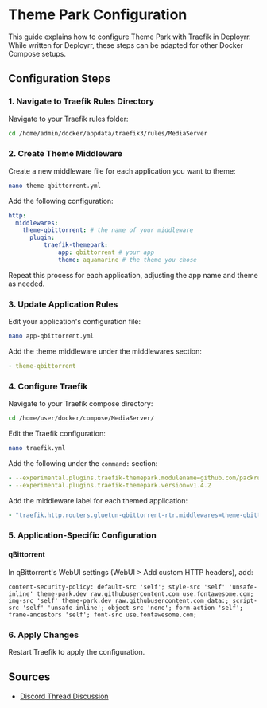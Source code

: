# Theme Park Configuration

This guide explains how to configure Theme Park with Traefik in Deployrr. While written for Deployrr, these steps can be adapted for other Docker Compose setups.

## Configuration Steps

### 1. Navigate to Traefik Rules Directory

Navigate to your Traefik rules folder:

```bash
cd /home/admin/docker/appdata/traefik3/rules/MediaServer
```

### 2. Create Theme Middleware

Create a new middleware file for each application you want to theme:

```bash
nano theme-qbittorrent.yml
```

Add the following configuration:

```yaml
http:
  middlewares:
    theme-qbittorrent: # the name of your middleware
      plugin:
          traefik-themepark:
              app: qbittorrent # your app
              theme: aquamarine # the theme you chose
```

Repeat this process for each application, adjusting the app name and theme as needed.

### 3. Update Application Rules

Edit your application's configuration file:

```bash
nano app-qbittorrent.yml
```

Add the theme middleware under the middlewares section:

```yaml
- theme-qbittorrent
```

### 4. Configure Traefik

Navigate to your Traefik compose directory:

```bash
cd /home/user/docker/compose/MediaServer/
```

Edit the Traefik configuration:

```bash
nano traefik.yml
```

Add the following under the `command:` section:

```yaml
- --experimental.plugins.traefik-themepark.modulename=github.com/packruler/traefik-themepark
- --experimental.plugins.traefik-themepark.version=v1.4.2
```

Add the middleware label for each themed application:

```yaml
- "traefik.http.routers.gluetun-qbittorrent-rtr.middlewares=theme-qbittorrent@file" # qBittorrent
```

### 5. Application-Specific Configuration

#### qBittorrent

In qBittorrent's WebUI settings (WebUI > Add custom HTTP headers), add:

```
content-security-policy: default-src 'self'; style-src 'self' 'unsafe-inline' theme-park.dev raw.githubusercontent.com use.fontawesome.com; img-src 'self' theme-park.dev raw.githubusercontent.com data:; script-src 'self' 'unsafe-inline'; object-src 'none'; form-action 'self'; frame-ancestors 'self'; font-src use.fontawesome.com;
```

### 6. Apply Changes

Restart Traefik to apply the configuration.

## Sources

- [Discord Thread Discussion](https://discord.com/channels/974306760171073556/1271721488038367272/1271721488038367272)
